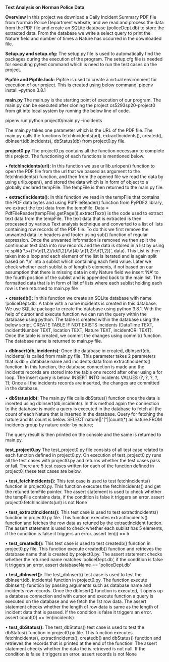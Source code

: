 **Text Analysis on Norman Police Data**

**Overview**
In this project we download a Daily Incident Summary PDF file from Norman Police Department website, and we read and process the data from the PDF file and create an SQLite database (policeDept.db) to store the extracted data. From the database we write a select query to print the Nature field and number of times a Nature has occurred in the downloaded file.

**Setup.py and setup.cfg:**
The setup.py file is used to automatically find the packages during the execution of the program.
The setup.cfg file is needed for executing pytest command which is need to run the test cases on the project.

**Pipfile and Pipfile.lock:**
Pipfile is used to create a virtual environment for execution of our project. This is created using below command.
pipenv install –python 3.8.1

**main.py**
The main.py is the starting point of execution of our program. 
The main.py can be executed after cloning the project cs5293sp20-project0 from git into local system by running the below line of code.

pipenv run python project0/main.py –incidents <URL> 

The main.py takes one parameter which is the URL of the PDF file. The main.py calls the functions
fetchIncidents(url), extractIncidents(), created(), dbInsert(db,incidents), dbStatus(db) from project0.py file.


**project0.py** 
The project0.py contains all the function necessary to complete this project.
The functioning of each functions is mentioned below.

• **fetchIncidents(url):**
In this function we use urllib.urlopen() function to open the PDF file from the url that we passed as argument to the fetchIncidents() function, and then from the opened file we read the data by using urlib.open(), and stored the data which is in form of object to a globally declared tempFile. 
The tempFile is then returned to the main.py file.

• **extractIncidents():**
In this function we read in the tempFile that contains the PDF data bytes and using PdfFileReader() function from PyPDF2 library, we extract the text data from the tempFile.
Data = PdfFileReader(tempFile).getPage(i).extractText() is the code used to extract text data from the tempFile.
The text data that is extracted is then processed by various Text analysis technique and converted to a list of lists containing row records of the PDF file.  To do this we first remove the unwanted data i.e headers and footer using sub() function of regular expression.
Once the unwanted information is removed we then split the continuous text data into row records and the data is stored in a list by using re.split(r'\s+(?=\d{1,2}/\d{1,2}/\d{4} \d{1,2}:\d{1,2})', data). This List is then taken into a loop and each element of the list is iterated and is again split based on ‘\n’ into a sublist which containing each field value.
Later we check whether each sublist is of length 5 elements, if not based on our assumption that there is missing data in only Nature field we insert ‘NA’ to the fourth position of the sublist and is appended back to the main list.
The formatted data that is in form of list of lists where each sublist holding each row is then returned to main.py file 

• **createdb():** 
In this function we create an SQLite database with name ‘policeDept.db’. A table with a name incidents is created in this database. We use SQLite package to create the database using python 3.8.1.
With the help of cursor and execute function we can run the query within the database using python.
The table is created within the database using the below script.
CREATE TABLE IF NOT EXISTS incidents (DataTime TEXT, incidentNumber TEXT, location TEXT, Nature TEXT, incidentORI TEXT).
Once the table is created, we commit the changes using commit() function. The database name is returned to main.py file.


• **dbInsert(db, incidents):**
Once the database in created, dbInsert(db, incidents) is called from main.py file.
This parameter takes 2 parameters that is db = database name and incidents data from extractIncidents() function. 
In this function, the database connection is made and the incidents records are stored into the table one record after other using a for loop. The insert query is below.
INSERT INTO incidents VALUES (?, ?, ?, ?, ?);
Once all the incidents records are inserted, the changes are committed in the database.  


• **dbStatus(db):**
The main.py file calls dbStatus() function once the data is inserted using dbInsert(db,incidents). In this method again the connection to the database is made a query is executed in the database to fetch all the count of each Nature that is inserted in the database.
Query for fetching the nature and its count is below.
SELECT nature||"|"||count(*) as nature FROM incidents group by nature order by nature;
 
The query result is then printed on the console and the same is returned to main.py.



**test_project0.py**
The test_project0.py file consists of all test case related to each function defined in project0.py.
On execution of test_project0.py runs all the test cases with project0.py and returns whether the test cases pass or fail. 
There are 5 test cases written for each of the function defined in project0, these test cases are below.

• **test_fetchIncidents():**
This test case is used to test fetchIncidents() function in project0.py. This function executes the fetchIncidents() and get the retuned temFile pointer. The assert statement is used to check whether the tempFile contains data, if the condition is false it triggers an error.
assert project0.fetchIncidents(url) is not None

• **test_extractIncidents():**
This test case is used to test extractIncidents() function in project0.py file. This function executes extractIncidents() function and fetches the row data as retuned by the extractIncident fuction.
The assert statement is used to check whether each sublist has 5 elements, if the condition is false it triggers an error.
assert len(i) == 5

• **test_createdb():**
This test case is used to test createdb() function in project0.py file. This function execute  createdb() function and retrieves the database name that is created by project0.py. The assert statement checks whether the returned name matches ‘policeDept.db’, if the condition is false it triggers an error.
assert databaseName == 'policeDept.db'

• **test_dbInsert():**
The test_dbInsert() test case is used to test the dbInsert(db, incidents) function in project0.py.
The function execute dbInsert() function by passing arguments such as database name and incidents row records.
Once the dbInsert() function is executed, it opens up a database connection and with cursor and execute function a query is executed on the database and we fetch the 1st row data.
The assert statement checks whether the length of row data is same as the length of incident data that is passed. If the condition is false it triggers an error.
assert count[0] == len(incidents)


• **test_dbStatus():**
The test_dbStatus() test case is used to test the dbStatus() function in project0.py file.
This function executes fetchIncidents(), extractIncidents(), createdb() and dbStatus() function and retrieves the records that is printed at the end of the function.
The assert statement checks whether the data the is retrieved is not null. If the condition is false it triggers an error.
assert records is not None
 		
	







 


  
	
